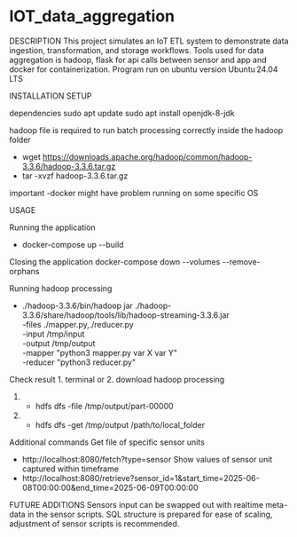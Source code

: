# IOT_data_aggregation

DESCRIPTION
This project simulates an IoT ETL system to demonstrate data ingestion, transformation, and storage workflows. Tools used for data aggregation is hadoop, flask for api calls between sensor and app and docker for containerization. Program run on ubuntu version Ubuntu 24.04 LTS


INSTALLATION SETUP 

dependencies 
  sudo apt update
  sudo apt install openjdk-8-jdk
  
  hadoop file is required to run batch processing correctly inside the hadoop folder
  - wget https://downloads.apache.org/hadoop/common/hadoop-3.3.6/hadoop-3.3.6.tar.gz
  - tar -xvzf hadoop-3.3.6.tar.gz

important 
  -docker might have problem running on some specific OS

USAGE 

Running the application 
- docker-compose up --build

Closing the application
docker-compose down --volumes --remove-orphans

Running hadoop processing 
- ./hadoop-3.3.6/bin/hadoop jar ./hadoop-3.3.6/share/hadoop/tools/lib/hadoop-streaming-3.3.6.jar \
  -files ./mapper.py,./reducer.py \
  -input /tmp/input \
  -output /tmp/output \
  -mapper "python3 mapper.py var X var Y" \
  -reducer "python3 reducer.py"

Check result 1. terminal or 2. download hadoop processing 
1. - hdfs dfs -file /tmp/output/part-00000
2. - hdfs dfs -get /tmp/output /path/to/local_folder

Additional commands
    Get file of specific sensor units
  - http://localhost:8080/fetch?type=sensor
    Show values of sensor unit captured within timeframe 
  - http://localhost:8080/retrieve?sensor_id=1&start_time=2025-06-08T00:00:00&end_time=2025-06-09T00:00:00

FUTURE ADDITIONS 
  Sensors input can be swapped out with realtime meta-data in the sensor scripts.
  SQL structure is prepared for ease of scaling, adjustment of sensor scripts is recommended. 

